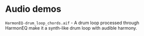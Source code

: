 # Audio demos

`HarmonEQ-drum_loop_chords.aif` - A drum loop processed through HarmonEQ make it a synth-like drum loop with audible harmony.

